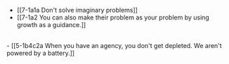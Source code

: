 - [[7-1a1a Don't solve imaginary problems]]
- [[7-1a2 You can also make their problem as your problem by using growth as a guidance.]]
<br>
- [[5-1b4c2a When you have an agency, you don't get depleted. We aren't powered by a battery.]]
